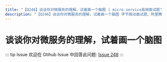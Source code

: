 ```yaml
---
title: "【Q246】谈谈你对微服务的理解，试着画一个脑图 | micro-service高频面试题"
description: "【Q246】谈谈你对微服务的理解，试着画一个脑图 字节跳动面试题、阿里腾讯面试题、美团小米面试题。"
---
```


# 谈谈你对微服务的理解，试着画一个脑图

::: tip Issue
欢迎在 Gtihub Issue 中回答此问题: [Issue 248](https://github.com/shfshanyue/Daily-Question/issues/248)
:::
